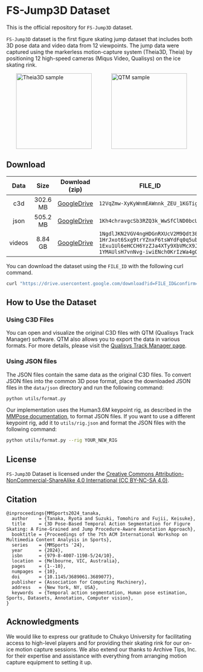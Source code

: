 # FS-Jump3D Dataset

This is the official repository for `FS-Jump3D` dataset.

`FS-Jump3D` dataset is the first figure skating jump dataset that includes both 3D pose data and video data from 12 viewpoints. The jump data were captured using the markerless motion-capture system (Theia3D, Theia) by positioning 12 high-speed cameras (Miqus Video, Qualisys) on the ice skating rink.

<div style="display: flex; justify-content: space-around;">
  <img src="https://github.com/ryota-takedalab/FS-Jump3D/blob/main/figs/Theia3D_sample.gif" alt="Theia3D sample" height="200"/>
  <img src="https://github.com/ryota-takedalab/FS-Jump3D/blob/main/figs/qtm_ex.gif" alt="QTM sample" height="200"/>
</div>

## Download

| Data | Size | Download (zip) | FILE_ID |
| :---: | :---: | :---: | :---: |
| c3d | 302.6 MB | [GoogleDrive](https://drive.google.com/drive/folders/1Ki9dxLuo78XFnCun9LGwWFlzO-A0FxJT?usp=drive_link) | `12VqZmw-XyKyWnmEAWnnk_ZEU_1KGTig1` |
| json | 505.2 MB | [GoogleDrive](https://drive.google.com/drive/folders/17gQJR-qzF_JTs8JZgwZc1wuRKvkwnwVj?usp=drive_link) | `1Kh4chravgcSb3RZQ3k_WwSfClND0bcUO` |
| videos | 8.84 GB | [GoogleDrive](https://drive.google.com/drive/folders/1yvZMmK4hvrvK5ykqzkr1d-yVmImz-NNJ?usp=sharing) | `1NgdlJKN2VGV4ngHDGnRXUcV2M9Qdt30C` <br> `1HrJxot6Sxg9trYZnxF6tsWYdFq0q5ub_` <br> `1Exu1Ul6eHCCH6YzZJa4XTy9XbVMcX9Jj` <br> `1YMAUlsH7vnNvg-iwiENch0KrIzWa4gO-` |

You can download the dataset using the `FILE_ID` with the following curl command.
```zsh
curl "https://drive.usercontent.google.com/download?id=FILE_ID&confirm=xxx" -o output_filename
```

## How to Use the Dataset

### Using C3D Files

You can open and visualize the original C3D files with QTM (Qualisys Track Manager) software. QTM also allows you to export the data in various formats. For more details, please visit the [Qualisys Track Manager page](https://www.qualisys.com/software/qualisys-track-manager/).

### Using JSON files

The JSON files contain the same data as the original C3D files. To convert JSON files into the common 3D pose format, place the downloaded JSON files in the `data/json` directory and run the following command:
```zsh
python utils/format.py
```

Our implementation uses the Human3.6M keypoint rig, as described in the [MMPose documentation](https://mmpose.readthedocs.io/en/latest/dataset_zoo/3d_body_keypoint.html), to format JSON files. If you want to use a different keypoint rig, add it to `utils/rig.json` and format the JSON files with the following command:
```zsh
python utils/format.py --rig YOUR_NEW_RIG
```

## License

`FS-Jump3D` Dataset is licensed under the [Creative Commons Attribution-NonCommercial-ShareAlike 4.0 International (CC BY-NC-SA 4.0)](https://creativecommons.org/licenses/by-nc-sa/4.0/).

## Citation

```
@inproceedings{MMSports2024_tanaka,
  author    = {Tanaka, Ryota and Suzuki, Tomohiro and Fujii, Keisuke},
  title     = {3D Pose-Based Temporal Action Segmentation for Figure Skating: A Fine-Grained and Jump Procedure-Aware Annotation Approach},
  booktitle = {Proceedings of the 7th ACM International Workshop on Multimedia Content Analysis in Sports},
  series    = {MMSports '24},
  year      = {2024},
  isbn      = {979-8-4007-1198-5/24/10},
  location  = {Melbourne, VIC, Australia},
  pages     = {1--10},
  numpages  = {10},
  doi       = {10.1145/3689061.3689077},
  publisher = {Association for Computing Machinery},
  address   = {New York, NY, USA},
  keywords  = {Temporal action segmentation, Human pose estimation, Sports, Datasets, Annotation, Computer vision},
}
```

## Acknowledgments

We would like to express our gratitude to Chukyo University for facilitating access to high-level players and for providing their skating rink for our on-ice motion capture sessions. We also extend our thanks to Archive Tips, Inc. for their expertise and assistance with everything from arranging motion capture equipment to setting it up.
